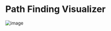 # Path Finding Visualizer
![image](https://user-images.githubusercontent.com/34539113/133832003-ee214555-7afb-42c3-89e6-f1527f8f9f61.png)
